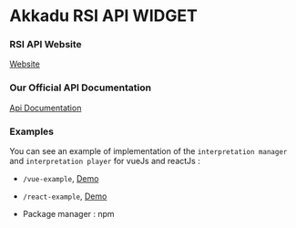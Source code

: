 # Akkadu RSI API WIDGET

### RSI API Website 
[Website](https://rsi.akkadu.com/)
### Our Official API Documentation
[Api Documentation](https://rsi-akkadu-documentation.netlify.app/)


### Examples
You can see an example of implementation of the `interpretation manager` and `interpretation player` for vueJs and reactJs :
* `/vue-example`, [Demo](https://rsi-akkadu-vue-demo.netlify.app/)
* `/react-example`, [Demo](https://rsi-akkadu-react-demo.netlify.app/)


* Package manager : npm